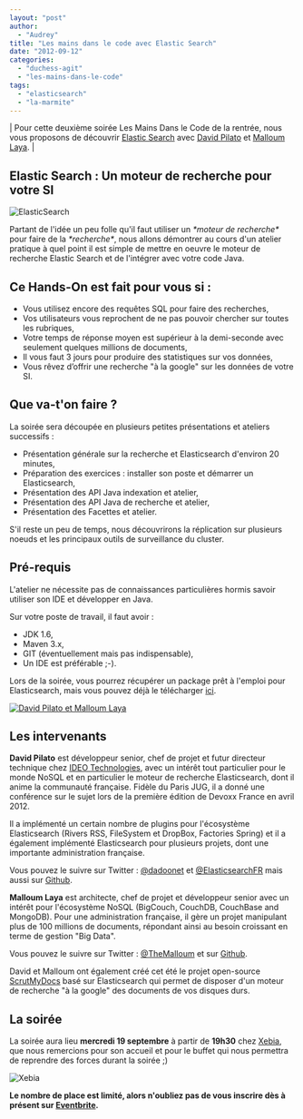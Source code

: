```yaml
---
layout: "post"
author: 
  - "Audrey"
title: "Les mains dans le code avec Elastic Search"
date: "2012-09-12"
categories: 
  - "duchess-agit"
  - "les-mains-dans-le-code"
tags: 
  - "elasticsearch"
  - "la-marmite"
---
```


| Pour cette deuxième soirée Les Mains Dans le Code de la rentrée, nous vous proposons de découvrir [Elastic Search](http://www.elasticsearch.org/ "ElasticSearch") avec [David Pilato](http://twitter.com/dadoonet "@dadoonet") et [Malloum Laya](http://twitter.com/TheMalloum "@TheMalloum"). |

## Elastic Search : Un moteur de recherche pour votre SI

![ElasticSearch](/assets/2012/09/2012-09-12-les-mains-dans-le-code-avec-elastic-search/elasticsearch.png "ElasticSearch")

Partant de l'idée un peu folle qu'il faut utiliser un _\*moteur de recherche\*_ pour faire de la _\*recherche\*_, nous allons démontrer au cours d'un atelier pratique à quel point il est simple de mettre en oeuvre le moteur de recherche Elastic Search et de l'intégrer avec votre code Java.

## Ce Hands-On est fait pour vous si :

- Vous utilisez encore des requêtes SQL pour faire des recherches,
- Vos utilisateurs vous reprochent de ne pas pouvoir chercher sur toutes les rubriques,
- Votre temps de réponse moyen est supérieur à la demi-seconde avec seulement quelques millions de documents,
- Il vous faut 3 jours pour produire des statistiques sur vos données,
- Vous rêvez d’offrir une recherche "à la google" sur les données de votre SI.

## Que va-t'on faire ?

La soirée sera découpée en plusieurs petites présentations et ateliers successifs :

- Présentation générale sur la recherche et Elasticsearch d'environ 20 minutes,
- Préparation des exercices : installer son poste et démarrer un Elasticsearch,
- Présentation des API Java indexation et atelier,
- Présentation des API Java de recherche et atelier,
- Présentation des Facettes et atelier.

S'il reste un peu de temps, nous découvrirons la réplication sur plusieurs noeuds et les principaux outils de surveillance du cluster.

## Pré-requis

L'atelier ne nécessite pas de connaissances particulières hormis savoir utiliser son IDE et développer en Java.

Sur votre poste de travail, il faut avoir :

- JDK 1.6,
- Maven 3.x,
- GIT (éventuellement mais pas indispensable),
- Un IDE est préférable ;-).

Lors de la soirée, vous pourrez récupérer un package prêt à l'emploi pour Elasticsearch, mais vous pouvez déjà le télécharger [ici](https://github.com/downloads/elasticsearchfr/hands-on/elasticsearch-0.19.9-handson.zip "elasticsearch-0.19.9-handson.zip").

[![David Pilato et Malloum Laya](/assets/2012/09/2012-09-12-les-mains-dans-le-code-avec-elastic-search/team-300x251.png "David Pilato et Malloum Laya")](http://www.duchess-france.org/wp-content/uploads/2012/09/team.png)

## Les intervenants

**David Pilato** est développeur senior, chef de projet et futur directeur technique chez [IDEO Technologies](http://www.ideotechnologies.com/ "Ideo Technologies"), avec un intérêt tout particulier pour le monde NoSQL et en particulier le moteur de recherche Elasticsearch, dont il anime la communauté française. Fidèle du Paris JUG, il a donné une conférence sur le sujet lors de la première édition de Devoxx France en avril 2012.

Il a implémenté un certain nombre de plugins pour l'écosystème Elasticsearch (Rivers RSS, FileSystem et DropBox, Factories Spring) et il a également implémenté Elasticsearch pour plusieurs projets, dont une importante administration française.

Vous pouvez le suivre sur Twitter : [@dadoonet](http://twitter.com/dadoonet "@dadoonet") et [@ElasticsearchFR](http://twitter.com/ElasticsearchFR "@ElasticSearchFr") mais aussi sur [Github](https://github.com/dadoonet "Github - Dadoonet").

**Malloum Laya** est architecte, chef de projet et développeur senior avec un intérêt pour l'écosystème NoSQL (BigCouch, CouchDB, CouchBase and MongoDB). Pour une administration française, il gère un projet manipulant plus de 100 millions de documents, répondant ainsi au besoin croissant en terme de gestion "Big Data".

Vous pouvez le suivre sur Twitter : [@TheMalloum](http://twitter.com/TheMalloum "@TheMalloum") et sur [Github](https://github.com/TheMalloum "GitHub - The Malloum").

David et Malloum ont également créé cet été le projet open-source [ScrutMyDocs](http://www.scrutmydocs.org/ "ScrutMyDocs") basé sur Elasticsearch qui permet de disposer d'un moteur de recherche "à la google" des documents de vos disques durs.

## La soirée

La soirée aura lieu **mercredi 19 septembre** à partir de **19h30** chez [Xebia](http://www.xebia.fr/ "Xebia"), que nous remercions pour son accueil et pour le buffet qui nous permettra de reprendre des forces durant la soirée ;)

![Xebia](/assets/2012/09/2012-09-12-les-mains-dans-le-code-avec-elastic-search/xebia.png "Xebia")

**Le nombre de place est limité, alors n'oubliez pas de vous inscrire dès à présent sur **[Eventbrite](http://lamarmite-elasticsearch.eventbrite.com/ "Elasticsearch DuchessFr").****
